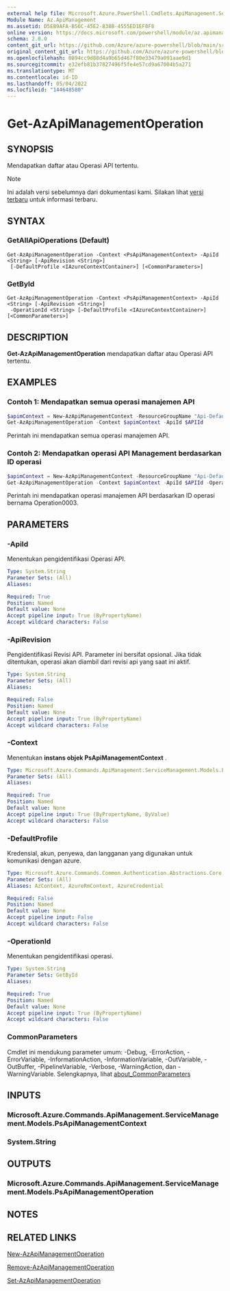 ```yaml
---
external help file: Microsoft.Azure.PowerShell.Cmdlets.ApiManagement.ServiceManagement.dll-Help.xml
Module Name: Az.ApiManagement
ms.assetid: D5EB9AFA-B56C-45E2-838B-4555ED1EF8F8
online version: https://docs.microsoft.com/powershell/module/az.apimanagement/get-azapimanagementoperation
schema: 2.0.0
content_git_url: https://github.com/Azure/azure-powershell/blob/main/src/ApiManagement/ApiManagement/help/Get-AzApiManagementOperation.md
original_content_git_url: https://github.com/Azure/azure-powershell/blob/main/src/ApiManagement/ApiManagement/help/Get-AzApiManagementOperation.md
ms.openlocfilehash: 0894cc9d88d4a9b65d467f80e33479a091aae9d1
ms.sourcegitcommit: e32efb81b37827496f5fe4e57cd9a67004b5a271
ms.translationtype: MT
ms.contentlocale: id-ID
ms.lasthandoff: 05/04/2022
ms.locfileid: "144648580"
---
```

# Get-AzApiManagementOperation

## SYNOPSIS
Mendapatkan daftar atau Operasi API tertentu.

> [!NOTE]
>Ini adalah versi sebelumnya dari dokumentasi kami. Silakan lihat [versi terbaru](/powershell/module/az.apimanagement/get-azapimanagementoperation) untuk informasi terbaru.

## SYNTAX

### GetAllApiOperations (Default)
```
Get-AzApiManagementOperation -Context <PsApiManagementContext> -ApiId <String> [-ApiRevision <String>]
 [-DefaultProfile <IAzureContextContainer>] [<CommonParameters>]
```

### GetById
```
Get-AzApiManagementOperation -Context <PsApiManagementContext> -ApiId <String> [-ApiRevision <String>]
 -OperationId <String> [-DefaultProfile <IAzureContextContainer>] [<CommonParameters>]
```

## DESCRIPTION
**Get-AzApiManagementOperation** mendapatkan daftar atau Operasi API tertentu.

## EXAMPLES

### Contoh 1: Mendapatkan semua operasi manajemen API
```powershell
$apimContext = New-AzApiManagementContext -ResourceGroupName "Api-Default-WestUS" -ServiceName "contoso"
Get-AzApiManagementOperation -Context $apimContext -ApiId $APIId
```

Perintah ini mendapatkan semua operasi manajemen API.

### Contoh 2: Mendapatkan operasi API Management berdasarkan ID operasi
```powershell
$apimContext = New-AzApiManagementContext -ResourceGroupName "Api-Default-WestUS" -ServiceName "contoso"
Get-AzApiManagementOperation -Context $apimContext -ApiId $APIId -OperationId "Operation003"
```

Perintah ini mendapatkan operasi manajemen API berdasarkan ID operasi bernama Operation0003.

## PARAMETERS

### -ApiId
Menentukan pengidentifikasi Operasi API.

```yaml
Type: System.String
Parameter Sets: (All)
Aliases:

Required: True
Position: Named
Default value: None
Accept pipeline input: True (ByPropertyName)
Accept wildcard characters: False
```

### -ApiRevision
Pengidentifikasi Revisi API. Parameter ini bersifat opsional. Jika tidak ditentukan, operasi akan diambil dari revisi api yang saat ini aktif.

```yaml
Type: System.String
Parameter Sets: (All)
Aliases:

Required: False
Position: Named
Default value: None
Accept pipeline input: True (ByPropertyName)
Accept wildcard characters: False
```

### -Context
Menentukan **instans objek PsApiManagementContext** .

```yaml
Type: Microsoft.Azure.Commands.ApiManagement.ServiceManagement.Models.PsApiManagementContext
Parameter Sets: (All)
Aliases:

Required: True
Position: Named
Default value: None
Accept pipeline input: True (ByPropertyName, ByValue)
Accept wildcard characters: False
```

### -DefaultProfile
Kredensial, akun, penyewa, dan langganan yang digunakan untuk komunikasi dengan azure.

```yaml
Type: Microsoft.Azure.Commands.Common.Authentication.Abstractions.Core.IAzureContextContainer
Parameter Sets: (All)
Aliases: AzContext, AzureRmContext, AzureCredential

Required: False
Position: Named
Default value: None
Accept pipeline input: False
Accept wildcard characters: False
```

### -OperationId
Menentukan pengidentifikasi operasi.

```yaml
Type: System.String
Parameter Sets: GetById
Aliases:

Required: True
Position: Named
Default value: None
Accept pipeline input: True (ByPropertyName)
Accept wildcard characters: False
```

### CommonParameters
Cmdlet ini mendukung parameter umum: -Debug, -ErrorAction, -ErrorVariable, -InformationAction, -InformationVariable, -OutVariable, -OutBuffer, -PipelineVariable, -Verbose, -WarningAction, dan -WarningVariable. Selengkapnya, lihat [about_CommonParameters](http://go.microsoft.com/fwlink/?LinkID=113216)

## INPUTS

### Microsoft.Azure.Commands.ApiManagement.ServiceManagement.Models.PsApiManagementContext

### System.String

## OUTPUTS

### Microsoft.Azure.Commands.ApiManagement.ServiceManagement.Models.PsApiManagementOperation

## NOTES

## RELATED LINKS

[New-AzApiManagementOperation](./New-AzApiManagementOperation.md)

[Remove-AzApiManagementOperation](./Remove-AzApiManagementOperation.md)

[Set-AzApiManagementOperation](./Set-AzApiManagementOperation.md)


